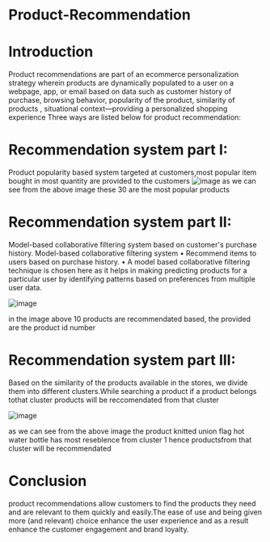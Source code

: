 # Product-Recommendation

# Introduction 
Product recommendations are part of an ecommerce personalization strategy wherein products are dynamically populated to a user on a webpage, app, or email based on data such as customer history of purchase, browsing behavior, popularity of the product, similarity of products , situational context—providing a personalized shopping experience
Three ways are listed below for product recommendation:
# Recommendation system part I:
Product popularity based system targeted at customers,most popular item bought in most quantity are provided to the customers
![image](https://user-images.githubusercontent.com/67309506/121690393-78947100-cace-11eb-9f03-321c2a2d5bc5.png)
as we can see from the above image these 30 are the most popular products 

# Recommendation system part II:
Model-based collaborative filtering system based on customer's purchase history.
Model-based collaborative filtering system
•	Recommend items to users based on purchase history.
•	A model based collaborative filtering technique is chosen here as it helps in making predicting products for a particular user by identifying patterns based on preferences from multiple user data.

![image](https://user-images.githubusercontent.com/67309506/121690432-83e79c80-cace-11eb-8dc2-81f6447b005c.png)

in the image above 10 products are recommendated based, the provided are the product id number 

# Recommendation system part III:
Based on the similarity of the products available in the stores, we divide them into different clusters.While searching a product if a product belongs tothat cluster products will be reccomendated from that cluster

![image](https://user-images.githubusercontent.com/67309506/121690664-cc9f5580-cace-11eb-9df1-a74c18b4f73c.png)

as we can see from the above image the product knitted union flag hot water bottle has most reseblence from cluster 1 hence productsfrom that cluster will be recommendated

# Conclusion
product recommendations allow customers to find the products they need and are relevant to them quickly and easily.The ease of use and being given more (and relevant) choice enhance the user experience and as a result enhance the customer engagement and brand loyalty.





